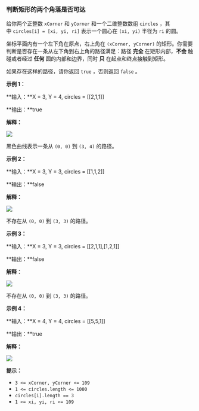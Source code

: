 ### 判断矩形的两个角落是否可达 ###
给你两个正整数 `xCorner` 和 `yCorner` 和一个二维整数数组 `circles` ，其中 `circles[i] = [xi, yi, ri]` 表示一个圆心在 `(xi, yi)` 半径为 `ri` 的圆。

坐标平面内有一个左下角在原点，右上角在 `(xCorner, yCorner)` 的矩形。你需要判断是否存在一条从左下角到右上角的路径满足：路径 **完全** 在矩形内部，**不会** 触碰或者经过 **任何** 圆的内部和边界，同时 **只** 在起点和终点接触到矩形。

如果存在这样的路径，请你返回 `true` ，否则返回 `false` 。



**示例 1：**

**输入：**X = 3, Y = 4, circles = [[2,1,1]]

**输出：**true

**解释：**

![](https://assets.leetcode.com/uploads/2024/05/18/example2circle1.png)

黑色曲线表示一条从 `(0, 0)` 到 `(3, 4)` 的路径。


**示例 2：**

**输入：**X = 3, Y = 3, circles = [[1,1,2]]

**输出：**false

**解释：**

![](https://assets.leetcode.com/uploads/2024/05/18/example1circle.png)

不存在从 `(0, 0)` 到 `(3, 3)` 的路径。


**示例 3：**

**输入：**X = 3, Y = 3, circles = [[2,1,1],[1,2,1]]

**输出：**false

**解释：**

![](https://assets.leetcode.com/uploads/2024/05/18/example0circle.png)

不存在从 `(0, 0)` 到 `(3, 3)` 的路径。


**示例 4：**

**输入：**X = 4, Y = 4, circles = [[5,5,1]]

**输出：**true

**解释：**

![](https://assets.leetcode.com/uploads/2024/08/04/rectangles.png)




**提示：**

* `3 <= xCorner, yCorner <= 109`
* `1 <= circles.length <= 1000`
* `circles[i].length == 3`
* `1 <= xi, yi, ri <= 109`

